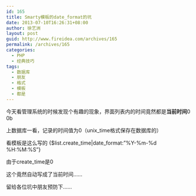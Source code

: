 ```yaml
---
id: 165
title: Smarty模板的date_format的坑
date: 2013-07-10T16:26:31+08:00
author: 徐艺洲
layout: post
guid: http://www.fireidea.com/archives/165
permalink: /archives/165
categories:
  - PHP
  - 经典技巧
tags:
  - 数据库
  - 朋友
  - 格式
  - 模板
  - 都是
---
```

<div id="sina_keyword_ad_area2" class="articalContent   ">
  今天看管理系统的时候发现个有趣的现象，界面列表内的时间竟然都是<b>当前时间</b>0 0b</p> 
  
  <p>
    上数据库一看，记录的时间值为0（unix_time格式保存在数据库的）
  </p>
  
  <p>
    看模板是这么写的 {$list.create_time|date_format:&#8221;%Y-%m-%d %H:%M:%S&#8221;}
  </p>
  
  <p>
    由于create_time是0
  </p>
  
  <p>
    这个竟然自动写成了当前时间……
  </p>
  
  <p>
    留给各位坑中朋友预防下……
  </p>